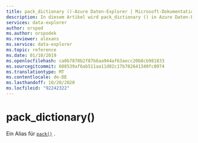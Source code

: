 ```yaml
---
title: pack_dictionary ()-Azure Daten-Explorer | Microsoft-Dokumentation
description: In diesem Artikel wird pack_dictionary () in Azure Daten-Explorer beschrieben.
services: data-explorer
author: orspod
ms.author: orspodek
ms.reviewer: alexans
ms.service: data-explorer
ms.topic: reference
ms.date: 01/10/2019
ms.openlocfilehash: ca0b7870b2f87b6aa944af63aecc20b8cb981833
ms.sourcegitcommit: 608539af6ab511aa11d82c17b782641340fc8974
ms.translationtype: MT
ms.contentlocale: de-DE
ms.lasthandoff: 10/20/2020
ms.locfileid: "92242322"
---
```

# <a name="pack_dictionary"></a>pack_dictionary()

Ein Alias für [`pack()`](packfunction.md) .
